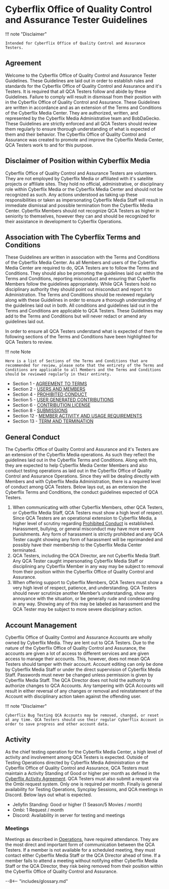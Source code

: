 # Cyberflix Office of Quality Control and Assurance Tester Guidelines
!!! note "Disclaimer"

    Intended for Cyberflix Office of Quality Control and Assurance Testers.

## Agreement
Welcome to the Cyberflix Office of Quality Control and Assurance Tester Guidelines. These Guidelines are laid out in order to establish rules and standards for the Cyberflix Office of Quality Control and Assurance and it's Testers. It is required that all QCA Testers follow and abide by these Guidelines. Failure to comply will result in dismissal from their position with in the Cyberflix Office of Quality Control and Assurance. These Guidelines are written in accordance and as an extension of the Terms and Conditions of the Cyberflix Media Center. They are authorized, written, and represented by the Cyberflix Media Administrative team and BobDaGecko. These Guidelines are strictly enforced and all QCA Testers should review them regularly to ensure thorough understanding of what is expected of them and their behavior. The Cyberflix Office of Quality Control and Assurance was created to promote and improve the Cyberflix Media Center, QCA Testers work to and for this purpose.

## Disclaimer of Position within Cyberflix Media
Cyberflix Office of Quality Control and Assurance Testers are volunteers. They are not employed by Cyberflix Media or affiliated with it's satellite projects or affiliate sites. They hold no official, administrative, or disciplinary role within Cyberflix Media or the Cyberflix Media Center and should not be recognized as such. Any actions understood as taking up these responsibilities or taken as impersonating Cyberflix Media Staff will result in immediate dismissal and possible termination from the Cyberflix Media Center. Cyberflix Members should not recognize QCA Testers as higher in seniority to themselves, however they can and should be recognized for their assistance in development to Cyberflix Operations.

## Association with The Cyberflix Terms and Conditions
These Guidelines are written in association with the Terms and Conditions of the Cyberflix Media Center. As all Members and users of the Cyberflix Media Center are required to do, QCA Testers are to follow the Terms and Conditions. They should also be promoting the guidelines laid out within the Terms and Conditions, reporting misconduct and ensuring that Cyberflix Members follow the guidelines appropriately. While QCA Testers hold no disciplinary authority they should point out misconduct and report it to Administration. The Terms and Conditions should be reviewed regularly along with these Guidelines in order to ensure a thorough understanding of the guidelines laid out in both. All conditions and guidelines laid out in the Terms and Conditions are applicable to QCA Testers. These Guidelines may add to the Terms and Conditions but will never redact or amend any guidelines laid out.

In order to ensure all QCA Testers understand what is expected of them the following sections of the Terms and Conditions have been highlighted for QCA Testers to review. 

!!! note Note

    Here is a list of Sections of the Terms and Conditions that are recommended for review, please note that the entirety of the Terms and Conditions are applicable to all Members and the Terms and Conditions should be reviewed regularly in their entirety.

 - Section 1 - [AGREEMENT TO TERMS](https://docs.cyberflix.io/about/terms-and-conditions/#agreement-to-terms)
 - Section 2 - [USERS AND MEMBERS](https://docs.cyberflix.io/about/terms-and-conditions/#users-and-members)
 - Section 4 - [PROHIBITED CONDUCT](https://docs.cyberflix.io/about/terms-and-conditions/#prohibited-conduct)
 - Section 5 - [USER GENERATED CONTRIBUTIONS](https://docs.cyberflix.io/about/terms-and-conditions/#user-generated-contributions)
 - Section 6 - [CONTRIBUTION LICENSE](https://docs.cyberflix.io/about/terms-and-conditions/#contribution-license)
 - Section 8 - [SUBMISSIONS](https://docs.cyberflix.io/about/terms-and-conditions/#submissions)
 - Section 12 - [MEMBER ACTIVITY AND USAGE REQUIREMENTS](https://docs.cyberflix.io/about/terms-and-conditions/#member-activity-and-usage-requirements)
 - Section 13 - [TERM AND TERMINATION](https://docs.cyberflix.io/about/terms-and-conditions/#term-and-termination)

## General Conduct
The Cyberflix Office of Quality Control and Assurance and it's Testers are an extension of the Cyberflix Media operations. As such they reflect the guidelines laid out in the Cyberflix Terms and Conditions. Along with this, they are expected to help Cyberflix Media Center Members and also conduct testing operations as laid out in the Cyberflix Office of Quality Control and Assurance Operations. Since they will be dealing directly with Members and with Cyberflix Media Administration, there is a required level of conduct among QCA Testers. Below lays out, as an extension the Cyberflix Terms and Conditions, the conduct guidelines expected of QCA Testers.

1. When communicating with other Cyberflix Members, other QCA Testers, or Cyberflix Media Staff, QCA Testers must show a high level of respect. Since QCA Testers are an operational extension to Cyberflix Media, a higher level of scrutiny regarding [Prohibited Conduct](https://docs.cyberflix.io/about/terms-and-conditions/#4-prohibited-conduct) is established. Harassment, bullying, or general misconduct may have more severe punishments. Any form of harassment is strictly prohibited and any QCA Tester caught showing any form of harassment will be reprimanded and possibly have their membership to the Cyberflix Media Center terminated.
2. QCA Testers, including the QCA Director, are not Cyberflix Media Staff. Any QCA Tester caught impersonating Cyberflix Media Staff or disciplining any Cyberflix Member in any way may be subject to removal from their position within the Cyberflix Office of Quality Control and Assurance.
3. When offering support to Cyberflix Members, QCA Testers must show a very high level of respect, patience, and understanding. QCA Testers should never scrutinize another Member’s understanding, show any annoyance with the situation, or be generally rude and condescending in any way. Showing any of this may be labeled as harassment and the QCA Tester may be subject to more severe disciplinary action.

## Account Management
Cyberflix Office of Quality Control and Assurance Accounts are wholly owned by Cyberflix Media. They are lent out to QCA Testers. Due to the nature of the Cyberflix Office of Quality Control and Assurance, the accounts are given a lot of access to different services and are given access to manage their accounts. This, however, does not mean QCA Testers should tamper with their account. Account editing can only be done by Cyberflix Media Staff or under the direct supervision of Cyberflix Media Staff. Passwords must never be changed unless permission is given by Cyberflix Media Staff. The QCA Director does not hold the authority to authorize changes to QCA Accounts. Any tampering with QCA Accounts will result in either reversal of any changes or removal and reinstatement of the Account with disciplinary action taken against the offending user.

!!! note "Disclaimer"

    Cyberflix Bug Testing QCA Accounts may be removed, changed, or reset at any time. QCA Testers should use their regular Cyberflix Account in order to save progress and other account data.

## Activity
As the chief testing operation for the Cyberflix Media Center, a high level of activity and involvement among QCA Testers is expected. Outside of Testing Operations directed by Cyberflix Media Administration or the Cyberflix Office of Quality Control and Assurance, QCA Testers must maintain a Activity Standing of Good or higher per month as defined in the [Cyberflix Activity Agreement](https://docs.cyberflix.io/about/activity-agreement/#jellyfin-requirements). QCA Testers must also submit a request via the Ombi request system. Only one is required per month. Finally is general availability for Testing Operations, Syncplay Sessions, and QCA meetings in Discord. Below lays out what is expected.

 - Jellyfin Standing: Good or higher (1 Season/5 Movies / month)
 - Ombi: 1 Request / month
 - Discord: Availability in server for testing and meetings


### Meetings
Meetings as described in [Operations](https://docs.cyberflix.io/cbttf/operations/#meetings), have required attendance. They are the most direct and important form of communication between the QCA Testers. If a member is not available for a scheduled meeting, they must contact either Cyberflix Media Staff or the QCA Director ahead of time. If a member fails to attend a meeting without notifying either Cyberflix Media Staff or the QCA Director, they risk being removed from their position within the Cyberflix Office of Quality Control and Assurance.

--8<-- "includes/glossary.md"